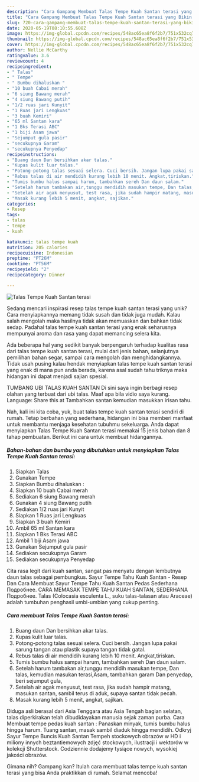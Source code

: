 ```yaml
---
description: "Cara Gampang Membuat Talas Tempe Kuah Santan terasi yang Bikin Ngiler"
title: "Cara Gampang Membuat Talas Tempe Kuah Santan terasi yang Bikin Ngiler"
slug: 720-cara-gampang-membuat-talas-tempe-kuah-santan-terasi-yang-bikin-ngiler
date: 2020-05-19T08:10:55.608Z
image: https://img-global.cpcdn.com/recipes/548ac65ea8f6f2b7/751x532cq70/talas-tempe-kuah-santan-terasi-foto-resep-utama.jpg
thumbnail: https://img-global.cpcdn.com/recipes/548ac65ea8f6f2b7/751x532cq70/talas-tempe-kuah-santan-terasi-foto-resep-utama.jpg
cover: https://img-global.cpcdn.com/recipes/548ac65ea8f6f2b7/751x532cq70/talas-tempe-kuah-santan-terasi-foto-resep-utama.jpg
author: Nellie McCarthy
ratingvalue: 3.6
reviewcount: 4
recipeingredient:
- " Talas"
- " Tempe"
- " Bumbu dihaluskan "
- "10 buah Cabai merah"
- "6 siung Bawang merah"
- "4 siung Bawang putih"
- "1/2 ruas jari Kunyit"
- "1 Ruas jari Lengkuas"
- "3 buah Kemiri"
- "65 ml Santan kara"
- "1 Bks Terasi ABC"
- "1 biji Asam jawa"
- "Sejumput gula pasir"
- "secukupnya Garam"
- "secukupnya Penyedap"
recipeinstructions:
- "Buang daun Dan bersihkan akar talas."
- "Kupas kulit luar talas."
- "Potong-potong talas sesuai selera. Cuci bersih. Jangan lupa pakai sarung tangan atau plastik supaya tangan tidak gatal."
- "Rebus talas di air mendidih kurang lebih 10 menit. Angkat,tiriskan."
- "Tumis bumbu halus sampai harum, tambahkan sereh Dan daun salam."
- "Setelah harum tambakan air,tunggu mendidih masukan tempe, Dan talas, kemudian masukan terasi,Asam, tambahkan garam Dan penyedap, beri sejumput gula,"
- "Setelah air agak menyusut, test rasa, jika sudah hampir matang, masukan santan, sambil terus di aduk, supaya santan tidak pecah."
- "Masak kurang lebih 5 menit, angkat, sajikan."
categories:
- Resep
tags:
- talas
- tempe
- kuah

katakunci: talas tempe kuah 
nutrition: 205 calories
recipecuisine: Indonesian
preptime: "PT26M"
cooktime: "PT56M"
recipeyield: "2"
recipecategory: Dinner

---
```



![Talas Tempe Kuah Santan terasi](https://img-global.cpcdn.com/recipes/548ac65ea8f6f2b7/751x532cq70/talas-tempe-kuah-santan-terasi-foto-resep-utama.jpg)

Sedang mencari inspirasi resep talas tempe kuah santan terasi yang unik? Cara menyiapkannya memang tidak susah dan tidak juga mudah. Kalau salah mengolah maka hasilnya tidak akan memuaskan dan bahkan tidak sedap. Padahal talas tempe kuah santan terasi yang enak seharusnya mempunyai aroma dan rasa yang dapat memancing selera kita.

Ada beberapa hal yang sedikit banyak berpengaruh terhadap kualitas rasa dari talas tempe kuah santan terasi, mulai dari jenis bahan, selanjutnya pemilihan bahan segar, sampai cara mengolah dan menghidangkannya. Tidak usah pusing kalau hendak menyiapkan talas tempe kuah santan terasi yang enak di mana pun anda berada, karena asal sudah tahu triknya maka hidangan ini dapat menjadi sajian spesial.

TUMBANG UBI TALAS KUAH SANTAN Di sini saya ingin berbagi resep olahan yang terbuat dari ubi talas. Maaf apa bila vidio saya kurang. Language: Share this at Tambahkan santan kemudian masukkan irisan tahu.


Nah, kali ini kita coba, yuk, buat talas tempe kuah santan terasi sendiri di rumah. Tetap berbahan yang sederhana, hidangan ini bisa memberi manfaat untuk membantu menjaga kesehatan tubuhmu sekeluarga. Anda dapat menyiapkan Talas Tempe Kuah Santan terasi memakai 15 jenis bahan dan 8 tahap pembuatan. Berikut ini cara untuk membuat hidangannya.

<!--inarticleads1-->

##### Bahan-bahan dan bumbu yang dibutuhkan untuk menyiapkan Talas Tempe Kuah Santan terasi:

1. Siapkan  Talas
1. Gunakan  Tempe
1. Siapkan  Bumbu dihaluskan :
1. Siapkan 10 buah Cabai merah
1. Sediakan 6 siung Bawang merah
1. Gunakan 4 siung Bawang putih
1. Sediakan 1/2 ruas jari Kunyit
1. Siapkan 1 Ruas jari Lengkuas
1. Siapkan 3 buah Kemiri
1. Ambil 65 ml Santan kara
1. Siapkan 1 Bks Terasi ABC
1. Ambil 1 biji Asam jawa
1. Gunakan Sejumput gula pasir
1. Sediakan secukupnya Garam
1. Sediakan secukupnya Penyedap


Cita rasa legit dari kuah santan, sangat pas menyatu dengan lembutnya daun talas sebagai pembungkus. Sayur Tempe Tahu Kuah Santan - Resep Dan Cara Membuat Sayur Tempe Tahu Kuah Santan Pedas Sederhana Подробнее. CARA MEMASAK TEMPE TAHU KUAH SANTAN, SEDERHANA Подробнее. Talas (Colocasia esculenta L., suku talas-talasan atau Araceae) adalah tumbuhan penghasil umbi-umbian yang cukup penting. 

<!--inarticleads2-->

##### Cara membuat Talas Tempe Kuah Santan terasi:

1. Buang daun Dan bersihkan akar talas.
1. Kupas kulit luar talas.
1. Potong-potong talas sesuai selera. Cuci bersih. Jangan lupa pakai sarung tangan atau plastik supaya tangan tidak gatal.
1. Rebus talas di air mendidih kurang lebih 10 menit. Angkat,tiriskan.
1. Tumis bumbu halus sampai harum, tambahkan sereh Dan daun salam.
1. Setelah harum tambakan air,tunggu mendidih masukan tempe, Dan talas, kemudian masukan terasi,Asam, tambahkan garam Dan penyedap, beri sejumput gula,
1. Setelah air agak menyusut, test rasa, jika sudah hampir matang, masukan santan, sambil terus di aduk, supaya santan tidak pecah.
1. Masak kurang lebih 5 menit, angkat, sajikan.


Diduga asli berasal dari Asia Tenggara atau Asia Tengah bagian selatan, talas diperkirakan telah dibudidayakan manusia sejak zaman purba. Cara Membuat tempe pedas kuah santan : Panaskan minyak, tumis bumbu halus hingga harum. Tuang santan, masak sambil diaduk hingga mendidih. Odkryj Sayur Tempe Buncis Kuah Santan Tempeh stockowych obrazów w HD i miliony innych beztantiemowych zdjęć stockowych, ilustracji i wektorów w kolekcji Shutterstock. Codziennie dodajemy tysiące nowych, wysokiej jakości obrazów. 

Gimana nih? Gampang kan? Itulah cara membuat talas tempe kuah santan terasi yang bisa Anda praktikkan di rumah. Selamat mencoba!
